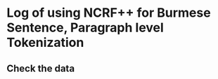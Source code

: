 # Log of using NCRF++ for Burmese Sentence, Paragraph level Tokenization

## Check the data

```

```

```

```

```

```

```

```

```

```

```

```

```

```

```

```

```

```

```

```

```

```

```

```

```

```

```

```

```

```

```

```

```

```

```

```

```

```

```

```

```

```

```

```

```

```

```

```

```

```

```

```

```

```

```

```

```

```

```

```

```

```

```

```

```

```

```

```

```

```

```

```

```

```

```

```

```

```

```

```

```

```

```

```

```

```

```

```

```

```

```

```

```

```

```

```

```

```

```

```

```

```

```

```

```

```

```

```

```

```

```

```

```

```

```

```

```

```

```

```

```

```

```

```

```

```

```

```

```

```
